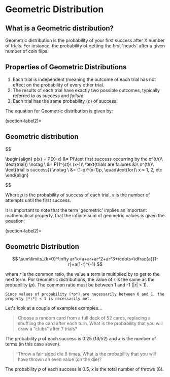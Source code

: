 # Geometric Distribution

## What is a Geometric distribution?

Geometric distribution is the probability of your first success after X number of trials.  For instance, the probability of getting the first 'heads' after a given number of coin flips.

## Properties of Geometric Distributions

1. Each trial is independent (meaning the outcome of each trial has not effect on the probability of every other trial.
2. The results of each trial have exactly two possible outcomes, typically referred to as *success* and *failure*.
3. Each trial has the same probability (*p*) of success.


The equation for Geometric distribution is given by:

(section-label2)=
## Geometric distribution
$$

\begin{align} 
p(x) = P(X=x) &= P(\text first success occurring by the x^{th}\ \text{trial}) \notag \\ 
&= P(1^{st}\ (x-1)\ \text{trials are failures &}\ x^{th}\ \text{trial is success}) \notag \\ 
&= (1-p)^{x-1}p, \quad\text{for}\ x = 1, 2, etc 
\end{align}

$$

Where *p* is the probability of success of each trial, *x* is the number of attempts until the first success.

It is important to note that the term 'geometric' implies an important mathematical property, that the infinite sum of geometric values is given the equation:

(section-label2)=
## Geometric Distribution
$$
\sum\limits_{k=0}^\infty ar^k=a+ar+ar^2+ar^3+\cdots=\dfrac{a}{1-r}=a(1-r)^{-1}
$$


where *r* is the common ratio, the value a term is multiplied by to get to the next term.  Por Geometric distributions, the value of *r* is the same as the probability (*p*).  The common ratio must be between 1 and -1 (|*r*| < 1).  

```{tip}
Since values of probability (*p*) are necessarily between 0 and 1, the property |*r*| < 1 is necessarily met.
```





Let's look at a couple of examples examples...

>Choose a random card from a full deck of 52 cards, replacing a shuffling the card after each turn.  What is the probability that you will draw a "clubs" after 7 trials?

The probability *p* of each success is 0.25 (13/52) and *x* is the number of terms (in this case seven).



>Throw a fair sided die 8 times.  What is the probability that you will have thrown an even value (on the die)?

The probability *p* of each success is 0.5, *x* is the total number of throws (8).


